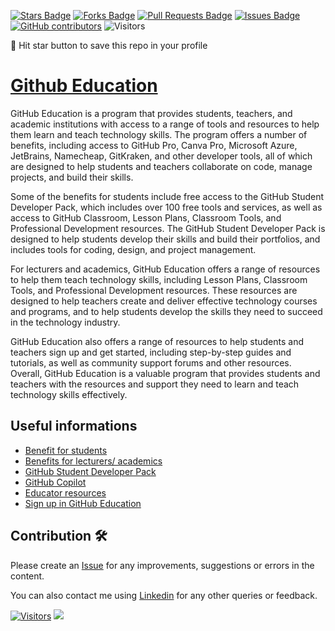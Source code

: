 <a href="https://github.com/drshahizan/learn-github/stargazers"><img src="https://img.shields.io/github/stars/drshahizan/learn-github" alt="Stars Badge"/></a>
<a href="https://github.com/drshahizan/learn-github/network/members"><img src="https://img.shields.io/github/forks/drshahizan/learn-github" alt="Forks Badge"/></a>
<a href="https://github.com/drshahizan/learn-github/pulls"><img src="https://img.shields.io/github/issues-pr/drshahizan/learn-github" alt="Pull Requests Badge"/></a>
<a href="https://github.com/drshahizan/learn-github/issues"><img src="https://img.shields.io/github/issues/drshahizan/learn-github" alt="Issues Badge"/></a>
<a href="https://github.com/drshahizan/learn-github/graphs/contributors"><img alt="GitHub contributors" src="https://img.shields.io/github/contributors/drshahizan/learn-github?color=2b9348"></a>
![Visitors](https://api.visitorbadge.io/api/visitors?path=https%3A%2F%2Fgithub.com%2Fdrshahizan%2Flearn-github&labelColor=%23d9e3f0&countColor=%23697689&style=flat)

🌟 Hit star button to save this repo in your profile

# [Github Education](https://education.github.com/)
GitHub Education is a program that provides students, teachers, and academic institutions with access to a range of tools and resources to help them learn and teach technology skills. The program offers a number of benefits, including access to GitHub Pro, Canva Pro, Microsoft Azure, JetBrains, Namecheap, GitKraken, and other developer tools, all of which are designed to help students and teachers collaborate on code, manage projects, and build their skills.

Some of the benefits for students include free access to the GitHub Student Developer Pack, which includes over 100 free tools and services, as well as access to GitHub Classroom, Lesson Plans, Classroom Tools, and Professional Development resources. The GitHub Student Developer Pack is designed to help students develop their skills and build their portfolios, and includes tools for coding, design, and project management.

For lecturers and academics, GitHub Education offers a range of resources to help them teach technology skills, including Lesson Plans, Classroom Tools, and Professional Development resources. These resources are designed to help teachers create and deliver effective technology courses and programs, and to help students develop the skills they need to succeed in the technology industry.

GitHub Education also offers a range of resources to help students and teachers sign up and get started, including step-by-step guides and tutorials, as well as community support forums and other resources. Overall, GitHub Education is a valuable program that provides students and teachers with the resources and support they need to learn and teach technology skills effectively.

## Useful informations
- [Benefit for students](./benefit.md#benefits-for-students)
- [Benefits for lecturers/ academics](./benefit.md#benefits-for-lecturersacademics)
- [GitHub Student Developer Pack](./starter.md)
- [GitHub Copilot](./copilot.md)
- [Educator resources](./educator.md)
- [Sign up in GitHub Education](./signup.md)


## Contribution 🛠️
Please create an [Issue](https://github.com/drshahizan/learn-github/issues) for any improvements, suggestions or errors in the content.

You can also contact me using [Linkedin](https://www.linkedin.com/in/drshahizan/) for any other queries or feedback.

[![Visitors](https://api.visitorbadge.io/api/visitors?path=https%3A%2F%2Fgithub.com%2Fdrshahizan&labelColor=%23697689&countColor=%23555555&style=plastic)](https://visitorbadge.io/status?path=https%3A%2F%2Fgithub.com%2Fdrshahizan)
![](https://hit.yhype.me/github/profile?user_id=81284918)


